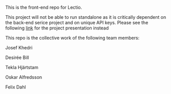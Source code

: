 This is the front-end repo for Lectio.

This project will not be able to run standalone as it is critically dependent on the back-end serice project and on unique API keys.
Please see the following [link](https://josefkhedri.wixsite.com/lectio) for the project presentation instead

This repo is the collective work of the following team members:

Josef Khedri

Desirée Bill

Tekla Hjärtstam

Oskar Alfredsson

Felix Dahl
